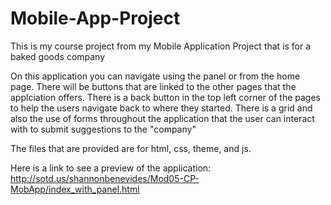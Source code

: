 # Mobile-App-Project
This is my course project from my Mobile Application Project that is for a baked goods company

On this application you can navigate using the panel or from the home page. There will be buttons that are linked to the other pages that the applciation offers.
There is a back button in the top left corner of the pages to help the users navigate back to where they started. 
There is a grid and also the use of forms throughout the application that the user can interact with to submit suggestions to the "company"

The files that are provided are for html, css, theme, and js. 

Here is a link to see a preview of the application: http://sotd.us/shannonbenevides/Mod05-CP-MobApp/index_with_panel.html 
